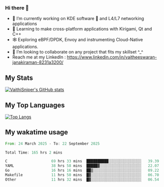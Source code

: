 ### Hi there 👋

- 🔭 I’m currently working on KDE software 💓 and L4/L7 networking applications 
- 📖 Learning to make cross-platform applications with Kirigami, Qt and C++
- 🕸️ Exploring eBPF/DPDK, Envoy and instrumenting Cloud-Native applications. 
- 👯 I’m looking to collaborate on any project that fits my skillset ^_^
- Reach me at my LinkedIn : https://www.linkedin.com/in/vaitheeswaran-janakiraman-8231a3200/

## My Stats
[![VaithiSniper's GitHub stats](https://github-readme-stats.vercel.app/api?username=VaithiSniper&hide=stars&theme=radical)](https://github.com/anuraghazra/github-readme-stats)

## My Top Languages

[![Top Langs](https://github-readme-stats.vercel.app/api/top-langs/?username=VaithiSniper&layout=compact)](https://github.com/anuraghazra/github-readme-stats)

## My wakatime usage

<!--START_SECTION:waka-->

```rust
From: 24 March 2025 - To: 22 September 2025

Total Time: 165 hrs 2 mins

C                    69 hrs 33 mins  ██████████░░░░░░░░░░░░░░░   39.39 %
YAML                 38 hrs 58 mins  █████▓░░░░░░░░░░░░░░░░░░░   22.07 %
Go                   16 hrs 16 mins  ██▒░░░░░░░░░░░░░░░░░░░░░░   09.22 %
Makefile             11 hrs 50 mins  █▓░░░░░░░░░░░░░░░░░░░░░░░   06.70 %
Other                11 hrs 32 mins  █▓░░░░░░░░░░░░░░░░░░░░░░░   06.54 %
```

<!--END_SECTION:waka-->
